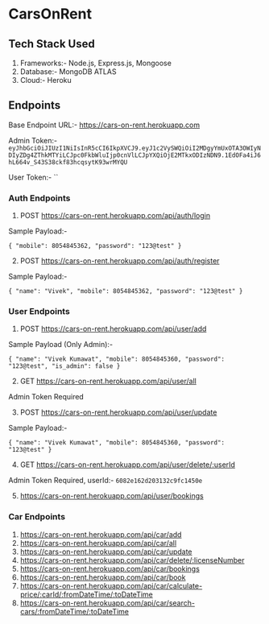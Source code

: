 # CarsOnRent

## Tech Stack Used
1. Frameworks:- Node.js, Express.js, Mongoose
2. Database:- MongoDB ATLAS
3. Cloud:- Heroku

## Endpoints
Base Endpoint URL:- https://cars-on-rent.herokuapp.com

Admin Token:- `eyJhbGciOiJIUzI1NiIsInR5cCI6IkpXVCJ9.eyJ1c2VySWQiOiI2MDgyYmUxOTA3OWIyNDIyZDg4ZThkMTYiLCJpc0FkbWluIjp0cnVlLCJpYXQiOjE2MTkxODIzNDN9.1EdOFa4iJ6hL664v_S43S38ckf83hcqsytK93wrMYQU`

User Token:- ``

### Auth Endpoints
1. POST https://cars-on-rent.herokuapp.com/api/auth/login

Sample Payload:- 

`{
    "mobile": 8054845362,
    "password": "123@test"
}`

2. POST https://cars-on-rent.herokuapp.com/api/auth/register

Sample Payload:- 

`{
    "name": "Vivek",
    "mobile": 8054845362,
    "password": "123@test"
}`

### User Endpoints
1. POST https://cars-on-rent.herokuapp.com/api/user/add

Sample Payload (Only Admin):- 

`{
    "name": "Vivek Kumawat",
    "mobile": 8054845360,
    "password": "123@test",
    "is_admin": false
}`

2. GET https://cars-on-rent.herokuapp.com/api/user/all

Admin Token Required

3. POST https://cars-on-rent.herokuapp.com/api/user/update

Sample Payload:- 

`{
    "name": "Vivek Kumawat",
    "mobile": 8054845360,
    "password": "123@test"
}`

4. GET https://cars-on-rent.herokuapp.com/api/user/delete/:userId

Admin Token Required, userId:- `6082e162d203132c9fc1450e`

5. https://cars-on-rent.herokuapp.com/api/user/bookings

### Car Endpoints
1. https://cars-on-rent.herokuapp.com/api/car/add
2. https://cars-on-rent.herokuapp.com/api/car/all
3. https://cars-on-rent.herokuapp.com/api/car/update
4. https://cars-on-rent.herokuapp.com/api/car/delete/:licenseNumber
5. https://cars-on-rent.herokuapp.com/api/car/bookings
6. https://cars-on-rent.herokuapp.com/api/car/book
7. https://cars-on-rent.herokuapp.com/api/car/calculate-price/:carId/:fromDateTime/:toDateTime
8. https://cars-on-rent.herokuapp.com/api/car/search-cars/:fromDateTime/:toDateTime
